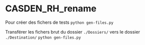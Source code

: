 # CASDEN_RH_rename

Pour créer des fichers de tests
```python gen-files.py```

Transférer les fichers brut du dossier `./Dossiers/` vers le dossier `./Destination/` 
```python gen-files.py```

